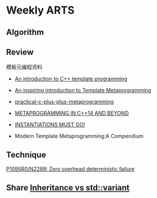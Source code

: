 # Weekly ARTS

## Algorithm

## Review 

模板元编程资料

- [An introduction to C++ template programming](http://www.cs.bham.ac.uk/~hxt/2016/c-plus-plus/intro-to-templates.pdf)

- [An inspiring introduction to Template Metaprogramming](https://cdn2-ecros.pl/event/codedive/files/presentations/2017/code%20dive%202017%20-%20Milosz%20Warzecha%20-%20An%20inspiring%20introduction%20to%20template%20metaprogramming.pdf)

- [practical-c-plus-plus-metaprogramming](ftp://89.22.96.127.static.alvotech.net/docs/cs/practical-c-plus-plus-metaprogramming.pdf)

- [METAPROGRAMMING IN C++14 AND BEYOND](http://ldionne.com/accu-bay-area-meetup-03-2017/#/)

- [INSTANTIATIONS MUST GO!](https://www.yumpu.com/en/document/view/46723598/instantiations-must-go)

- Modern Template Metaprogramming:A Compendium

## Technique

[P1095R0/N2289: Zero overhead deterministic failure](http://www.open-std.org/jtc1/sc22/wg14/www/docs/n2289.pdf)

## Share [Inheritance vs std::variant](https://cpptruths.blogspot.com/2018/02/inheritance-vs-stdvariant-based.html)
